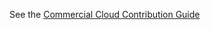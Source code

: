 See the [Commercial Cloud Contribution Guide](https://github.optum.com/CommercialCloud-EAC/welcome/blob/master/CONTRIBUTING.md)

